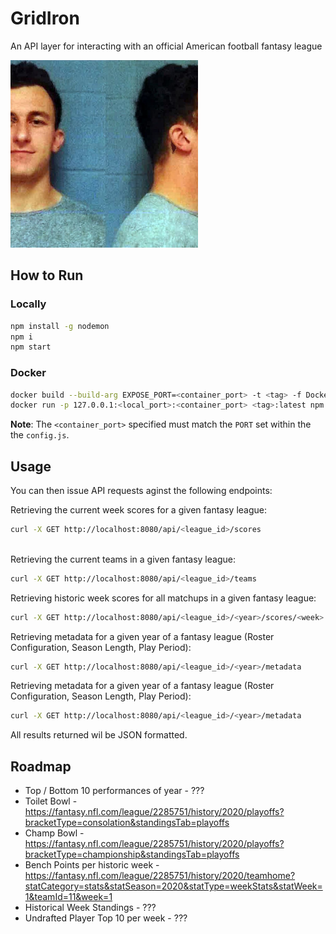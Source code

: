 # GridIron

An API layer for interacting with an official American football fantasy league

<img src="./images/johnny_football.jpg" width="300" height="300" /> 


## How to Run

### Locally

```bash
npm install -g nodemon 
npm i
npm start
```

### Docker

```bash
docker build --build-arg EXPOSE_PORT=<container_port> -t <tag> -f Dockerfile 
docker run -p 127.0.0.1:<local_port>:<container_port> <tag>:latest npm start
```

**Note**: The `<container_port>` specified must match the `PORT` set within the the `config.js`.

## Usage 
You can then issue API requests aginst the following endpoints:

Retrieving the current week scores for a given fantasy league:

```bash
curl -X GET http://localhost:8080/api/<league_id>/scores
 
```

Retrieving the current teams in a given fantasy league:
```bash
curl -X GET http://localhost:8080/api/<league_id>/teams

```

Retrieving historic week scores for all matchups in a given fantasy league:
```bash
curl -X GET http://localhost:8080/api/<league_id>/<year>/scores/<week>
```

Retrieving metadata for a given year of a fantasy league (Roster Configuration, Season Length, Play Period):
```bash
curl -X GET http://localhost:8080/api/<league_id>/<year>/metadata
```

Retrieving metadata for a given year of a fantasy league (Roster Configuration, Season Length, Play Period):
```bash
curl -X GET http://localhost:8080/api/<league_id>/<year>/metadata
```

All results returned wil be JSON formatted.

## Roadmap

* Top / Bottom 10 performances of year - ???
* Toilet Bowl - https://fantasy.nfl.com/league/2285751/history/2020/playoffs?bracketType=consolation&standingsTab=playoffs
* Champ Bowl - https://fantasy.nfl.com/league/2285751/history/2020/playoffs?bracketType=championship&standingsTab=playoffs
* Bench Points per historic week - https://fantasy.nfl.com/league/2285751/history/2020/teamhome?statCategory=stats&statSeason=2020&statType=weekStats&statWeek=1&teamId=11&week=1
* Historical Week Standings - ???
* Undrafted Player Top 10 per week - ???